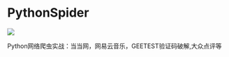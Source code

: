 # PythonSpider
![](https://img.shields.io/pypi/v/nine.svg?color=red&label=spider&logo=bird&logoColor=green&style=flat-square)

Python网络爬虫实战：当当网，网易云音乐，GEETEST验证码破解,大众点评等

